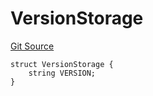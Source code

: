 # VersionStorage
[Git Source](https://github.com/thrackle-io/tron/blob/d6cc09e8b231cc94d92dd93b6d49fb2728ede233/src/protocol/diamond/VersionFacetLib.sol)


```solidity
struct VersionStorage {
    string VERSION;
}
```

